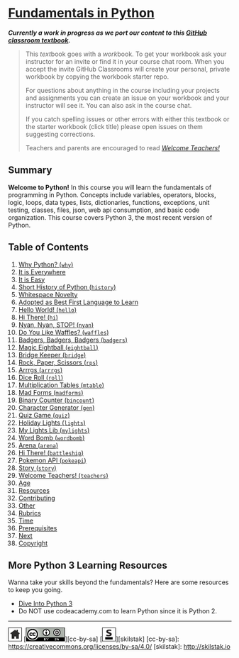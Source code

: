 # [Fundamentals in Python][work]
[work]: https://github.com/skilstak/pyfun-work/blob/gh-pages/README.md

***Currently a work in progress as we port our content to this [GitHub
classroom textbook][text-work].***

[text-work]: https://blog.skilstak.io/github-as-text-book-and-work-book-828ffada9542#.etr9ts7me

>  This *text*book goes with a *work*book. To get your workbook ask your
>  instructor for an invite or find it in your course chat room.
>  When you accept the invite GitHub Classrooms will create your 
>  personal, private workbook by copying the workbook starter repo.
> 
>  For questions about anything in the course including your projects
>  and assignments you can create an issue on your workbook and your
>  instructor will see it. You can also ask in the course chat.
> 
>  If you catch spelling issues or other errors with either this textbook
>  or the starter workbook (click title) please open issues on them
>  suggesting corrections.
>  
>  Teachers and parents are encouraged to
>  read [*Welcome Teachers!*](teachers/README.md)

## Summary
**Welcome to Python!** In this course you will learn the fundamentals
of programming in Python. Concepts include variables, operators,
blocks, logic, loops, data types, lists, dictionaries, functions,
exceptions, unit testing, classes, files, json, web api consumption,
and basic code organization. This course covers Python 3, the most
recent version of Python.

## Table of Contents
1. [Why Python? (`why`)](why/README.md)
  1. [It is Everywhere](why/README.md#it-is-everywhere)
  2. [It is Easy](why/README.md#it-is-easy)
2. [Short History of Python (`history`)](history/README.md)
  1. [Whitespace Novelty](history/README.md#whitespace-novelty)
  2. [Adopted as Best First Language to Learn](history/README.md#adopted-as-best-first-language-to-learn)
3. [Hello World! (`hello`)](hello/README.md)
4. [Hi There! (`hi`)](hi/README.md)
5. [Nyan, Nyan, STOP! (`nyan`)](nyan/README.md)
6. [Do You Like Waffles? (`waffles`)](waffles/README.md)
7. [Badgers, Badgers, Badgers (`badgers`)](badgers/README.md)
8. [Magic Eightball (`eightball`)](eightball/README.md)
9. [Bridge Keeper (`bridge`)](bridge/README.md)
10. [Rock, Paper, Scissors (`rps`)](rps/README.md)
11. [Arrrgs (`arrrgs`)](arrrgs/README.md)
12. [Dice Roll (`roll`)](roll/README.md)
13. [Multiplication Tables (`mtable`)](mtable/README.md)
14. [Mad Forms (`madforms`)](madforms/README.md)
15. [Binary Counter (`bincount`)](bincount/README.md)
16. [Character Generator (`gen`)](gen/README.md)
17. [Quiz Game (`quiz`)](quiz/README.md)
18. [Holiday Lights (`lights`)](lights/README.md)
19. [My Lights Lib (`mylights`)](mylights/README.md)
20. [Word Bomb (`wordbomb`)](wordbomb/README.md)
21. [Arena (`arena`)](arena/README.md)
22. [Hi There! (`battleship`)](battleship/README.md)
23. [Pokemon API (`pokeapi`)](pokeapi/README.md)
24. [Story (`story`)](story/README.md)
25. [Welcome Teachers! (`teachers`)](teachers/README.md)
  1. [Age](teachers/README.md#age)
  2. [Resources](teachers/README.md#resources)
  3. [Contributing](teachers/README.md#contributing)
  4. [Other](teachers/README.md#other)
  5. [Rubrics](teachers/README.md#rubrics)
  6. [Time](teachers/README.md#time)
  7. [Prerequisites](teachers/README.md#prerequisites)
  8. [Next](teachers/README.md#next)
  9. [Copyright](teachers/README.md#copyright)


## More Python 3 Learning Resources
Wanna take your skills beyond the fundamentals? Here are some
resources to keep you going.

* [Dive Into Python 3](http://www.diveintopython3.net)
* Do NOT use codeacademy.com to learn Python since it is Python 2.

---
[![home](/assets/home-bw.png)](/README.md)
[![cc-by-sa](/assets/cc-by-sa.png)][cc-by-sa]
[![skilstak](/assets/skilstak-logo-bw.png)][skilstak]
[cc-by-sa]: https://creativecommons.org/licenses/by-sa/4.0/
[skilstak]: http://skilstak.io



